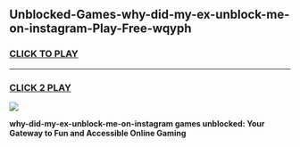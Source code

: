 
## Unblocked-Games-why-did-my-ex-unblock-me-on-instagram-Play-Free-wqyph
<h3>
<a href="https://premium76.site?title=why-did-my-ex-unblock-me-on-instagram&ref=23A">CLICK TO PLAY</a></h3>
<hr>

<h3>
<a href="https://premium76.site?title=why-did-my-ex-unblock-me-on-instagram&ref=23A">CLICK 2 PLAY</a>
  
</h3>

<a href="https://premium76.site?title=why-did-my-ex-unblock-me-on-instagram&ref=23A"><img src="https://clearcache.store/games.png"></a>


**why-did-my-ex-unblock-me-on-instagram games unblocked: Your Gateway to Fun and Accessible Online Gaming**
